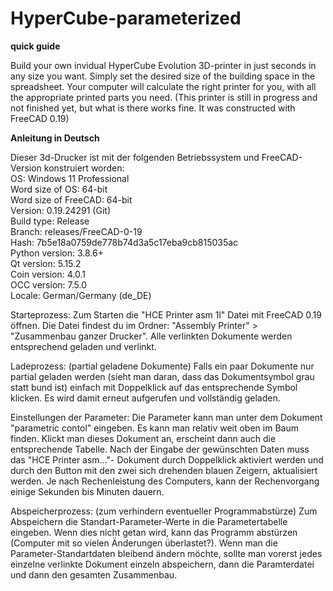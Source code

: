 # HyperCube-parameterized

**quick guide**

Build your own invidual HyperCube Evolution 3D-printer in just seconds in any size you want. Simply set the desired size of the building space in the spreadsheet. Your computer will calculate the right printer for you, with all the appropriate printed parts you need. (This printer is still in progress and not finished yet, but what is there works fine. It was constructed with FreeCAD 0.19)

**Anleitung in Deutsch**

Dieser 3d-Drucker ist mit der folgenden Betriebssystem und FreeCAD-Version konstruiert worden:<br>
OS: Windows 11 Professional<br>
Word size of OS: 64-bit<br>
Word size of FreeCAD: 64-bit<br>
Version: 0.19.24291 (Git)<br>
Build type: Release<br>
Branch: releases/FreeCAD-0-19<br>
Hash: 7b5e18a0759de778b74d3a5c17eba9cb815035ac<br>
Python version: 3.8.6+<br>
Qt version: 5.15.2<br>
Coin version: 4.0.1<br>
OCC version: 7.5.0<br>
Locale: German/Germany (de_DE)

Starteprozess:
Zum Starten die "HCE Printer asm 1l" Datei mit FreeCAD 0.19 öffnen. Die Datei findest du im Ordner: "Assembly Printer" > "Zusammenbau ganzer Drucker". Alle verlinkten Dokumente werden entsprechend geladen und verlinkt.

Ladeprozess: (partial geladene Dokumente)
Falls ein paar Dokumente nur partial geladen werden (sieht man daran, dass das Dokumentsymbol grau statt bund ist) einfach mit Doppelklick auf das entsprechende Symbol klicken. Es wird damit erneut aufgerufen und vollständig geladen.

Einstellungen der Parameter:
Die Parameter kann man unter dem Dokument "parametric contol" eingeben. Es kann man relativ weit oben im Baum finden. Klickt man dieses Dokument an, erscheint dann auch die entsprechende Tabelle. Nach der Eingabe der gewünschten Daten muss das "HCE Printer asm..."- Dokument durch Doppelklick aktiviert werden und durch den Button mit den zwei sich drehenden blauen Zeigern, aktualisiert werden. Je nach Rechenleistung des Computers, kann der Rechenvorgang einige Sekunden bis Minuten dauern.

Abspeicherprozess: (zum verhindern eventueller Programmabstürze)
Zum Abspeichern die Standart-Parameter-Werte in die Parametertabelle eingeben. Wenn dies nicht getan wird, kann das Programm abstürzen (Computer mit so vielen Änderungen überlastet?). Wenn man die Parameter-Standartdaten bleibend ändern möchte, sollte man vorerst jedes einzelne verlinkte Dokument einzeln abspeichern, dann die Paramterdatei und dann den gesamten Zusammenbau.
